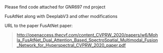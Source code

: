Please find code attached for GNR697 rnd project

FusAtNet along with DeeplabV3 and other modifications

URL to the paper FusAtNet paper: 
>http://openaccess.thecvf.com/content_CVPRW_2020/papers/w6/Mohla_FusAtNet_Dual_Attention_Based_SpectroSpatial_Multimodal_Fusion_Network_for_Hyperspectral_CVPRW_2020_paper.pdf
